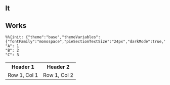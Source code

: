 ## It

## Works


```pie
%%{init: {"theme":"base","themeVariables":{"fontFamily":"monospace","pieSectionTextSize":"24px","darkMode":true,"pie1":"#2da44e","pie2":"#cf222e","pie3":"#dbab0a"}}}%%
"A": 1
"B": 2
"C": 3
```

<table>
  <tr>
    <th>Header 1</th>
    <th>Header 2</th>
  </tr>
    <tr>
        <td>Row 1, Col 1</td>
        <td>Row 1, Col 2</td>
    </tr>
</table>
